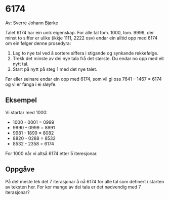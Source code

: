 # 6174
Av: Sverre Johann Bjørke

Talet 6174 har ein unik eigenskap. For alle tal fom. 1000, tom. 9999, der minst to siffer er ulike (ikkje 1111, 2222 osv) endar ein alltid opp med 6174 om ein følger denne prosedyra:

1. Lag to nye tal ved å sortere siffera i stigande og synkande rekkefølge.
2. Trekk det minste av dei nye tala frå det største. Du endar no opp med eit nytt tal.
3. Start på nytt på steg 1 med det nye talet.

Før eller seinare endar ein opp med 6174, som vil gi oss 7641 – 1467 = 6174 og vi er fanga i ei sløyfe.

## Eksempel
Vi startar med 1000:

- 1000 - 0001 = 0999
- 9990 - 0999 = 8991
- 9981 - 1899 = 8082
- 8820 - 0288 = 8532
- 8532 - 2358 = 6174

For 1000 når vi altså 6174 etter 5 iteresjonar.

## Oppgåve
På det meste tek det 7 iterasjonar å nå 6174 for alle tal som definert i starten av teksten her. For kor mange av dei tala er det nødvendig med 7 iterasjonar?
